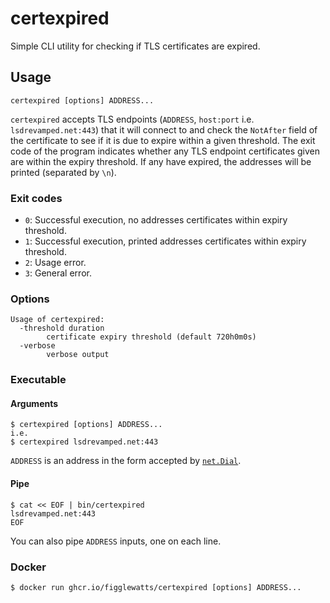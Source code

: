 # certexpired
Simple CLI utility for checking if TLS certificates are expired.

## Usage
`certexpired [options] ADDRESS...`

`certexpired` accepts TLS endpoints (`ADDRESS`, `host:port` i.e. `lsdrevamped.net:443`) that it will connect to 
and check the `NotAfter` field of the certificate to see if it is due to expire within a given threshold. 
The exit code of the program indicates whether any TLS endpoint certificates given are within the expiry threshold. 
If any have expired, the addresses will be printed (separated by `\n`).

### Exit codes
- `0`: Successful execution, no addresses certificates within expiry threshold.
- `1`: Successful execution, printed addresses certificates within expiry threshold.
- `2`: Usage error.
- `3`: General error.

### Options
```
Usage of certexpired:
  -threshold duration
    	certificate expiry threshold (default 720h0m0s)
  -verbose
    	verbose output
```

### Executable
#### Arguments
```
$ certexpired [options] ADDRESS...
i.e.
$ certexpired lsdrevamped.net:443
```
`ADDRESS` is an address in the form accepted by [`net.Dial`](https://pkg.go.dev/net#Dial).
#### Pipe
```
$ cat << EOF | bin/certexpired
lsdrevamped.net:443
EOF
```
You can also pipe `ADDRESS` inputs, one on each line.

### Docker
```
$ docker run ghcr.io/figglewatts/certexpired [options] ADDRESS...
```